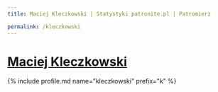 ```yaml
---
title: Maciej Kleczkowski | Statystyki patronite.pl | Patromierz

permalink: /kleczkowski
---
```


# [Maciej Kleczkowski](https://patronite.pl/kleczkowski)

{% include profile.md name="kleczkowski" prefix="k" %}
